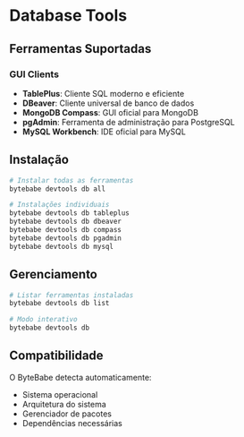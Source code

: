# Database Tools

## Ferramentas Suportadas

### GUI Clients
- **TablePlus**: Cliente SQL moderno e eficiente
- **DBeaver**: Cliente universal de banco de dados
- **MongoDB Compass**: GUI oficial para MongoDB
- **pgAdmin**: Ferramenta de administração para PostgreSQL
- **MySQL Workbench**: IDE oficial para MySQL

## Instalação

```bash
# Instalar todas as ferramentas
bytebabe devtools db all

# Instalações individuais
bytebabe devtools db tableplus
bytebabe devtools db dbeaver
bytebabe devtools db compass
bytebabe devtools db pgadmin
bytebabe devtools db mysql
```

## Gerenciamento

```bash
# Listar ferramentas instaladas
bytebabe devtools db list

# Modo interativo
bytebabe devtools db
```

## Compatibilidade

O ByteBabe detecta automaticamente:
- Sistema operacional
- Arquitetura do sistema
- Gerenciador de pacotes
- Dependências necessárias
